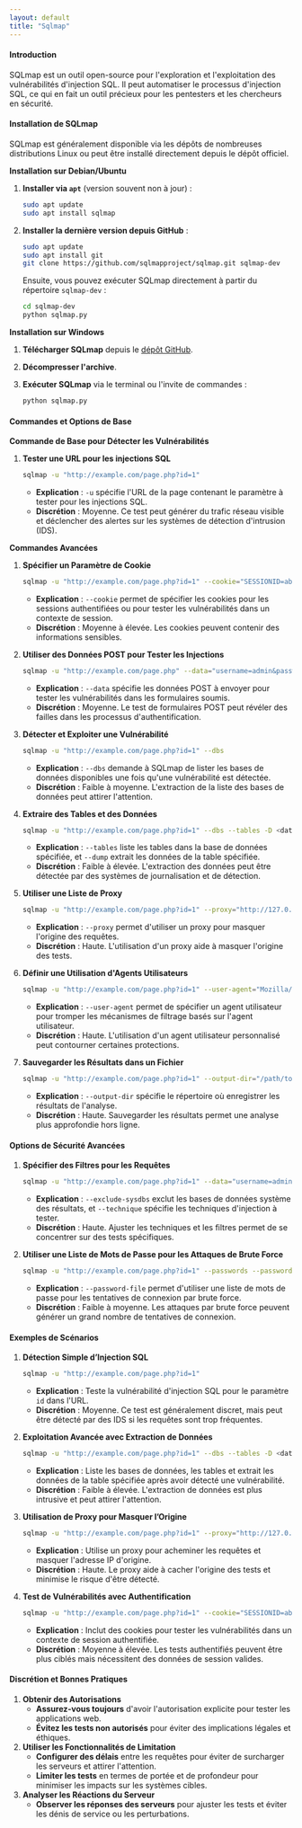 ```yaml
---
layout: default
title: "Sqlmap"
---
```


#### Introduction

SQLmap est un outil open-source pour l'exploration et l'exploitation des vulnérabilités d'injection SQL. Il peut automatiser le processus d'injection SQL, ce qui en fait un outil précieux pour les pentesters et les chercheurs en sécurité.

#### Installation de SQLmap

SQLmap est généralement disponible via les dépôts de nombreuses distributions Linux ou peut être installé directement depuis le dépôt officiel.

**Installation sur Debian/Ubuntu**

1.  **Installer via `apt`** (version souvent non à jour) :

    ```bash
    sudo apt update
    sudo apt install sqlmap
    ```
2.  **Installer la dernière version depuis GitHub** :

    ```bash
    sudo apt update
    sudo apt install git
    git clone https://github.com/sqlmapproject/sqlmap.git sqlmap-dev
    ```

    Ensuite, vous pouvez exécuter SQLmap directement à partir du répertoire `sqlmap-dev` :

    ```bash
    cd sqlmap-dev
    python sqlmap.py
    ```

**Installation sur Windows**

1. **Télécharger SQLmap** depuis le [dépôt GitHub](https://github.com/sqlmapproject/sqlmap).
2. **Décompresser l'archive**.
3.  **Exécuter SQLmap** via le terminal ou l'invite de commandes :

    ```cmd
    python sqlmap.py
    ```

#### Commandes et Options de Base

**Commande de Base pour Détecter les Vulnérabilités**

1.  **Tester une URL pour les injections SQL**

    ```bash
    sqlmap -u "http://example.com/page.php?id=1"
    ```

    * **Explication** : `-u` spécifie l'URL de la page contenant le paramètre à tester pour les injections SQL.
    * **Discrétion** : Moyenne. Ce test peut générer du trafic réseau visible et déclencher des alertes sur les systèmes de détection d'intrusion (IDS).

**Commandes Avancées**

1.  **Spécifier un Paramètre de Cookie**

    ```bash
    sqlmap -u "http://example.com/page.php?id=1" --cookie="SESSIONID=abcd1234"
    ```

    * **Explication** : `--cookie` permet de spécifier les cookies pour les sessions authentifiées ou pour tester les vulnérabilités dans un contexte de session.
    * **Discrétion** : Moyenne à élevée. Les cookies peuvent contenir des informations sensibles.
2.  **Utiliser des Données POST pour Tester les Injections**

    ```bash
    sqlmap -u "http://example.com/page.php" --data="username=admin&password=1234"
    ```

    * **Explication** : `--data` spécifie les données POST à envoyer pour tester les vulnérabilités dans les formulaires soumis.
    * **Discrétion** : Moyenne. Le test de formulaires POST peut révéler des failles dans les processus d'authentification.
3.  **Détecter et Exploiter une Vulnérabilité**

    ```bash
    sqlmap -u "http://example.com/page.php?id=1" --dbs
    ```

    * **Explication** : `--dbs` demande à SQLmap de lister les bases de données disponibles une fois qu'une vulnérabilité est détectée.
    * **Discrétion** : Faible à moyenne. L'extraction de la liste des bases de données peut attirer l'attention.
4.  **Extraire des Tables et des Données**

    ```bash
    sqlmap -u "http://example.com/page.php?id=1" --dbs --tables -D <database_name> -T <table_name> --dump
    ```

    * **Explication** : `--tables` liste les tables dans la base de données spécifiée, et `--dump` extrait les données de la table spécifiée.
    * **Discrétion** : Faible à élevée. L'extraction des données peut être détectée par des systèmes de journalisation et de détection.
5.  **Utiliser une Liste de Proxy**

    ```bash
    sqlmap -u "http://example.com/page.php?id=1" --proxy="http://127.0.0.1:8080"
    ```

    * **Explication** : `--proxy` permet d'utiliser un proxy pour masquer l'origine des requêtes.
    * **Discrétion** : Haute. L'utilisation d'un proxy aide à masquer l'origine des tests.
6.  **Définir une Utilisation d'Agents Utilisateurs**

    ```bash
    sqlmap -u "http://example.com/page.php?id=1" --user-agent="Mozilla/5.0 (Windows NT 10.0; Win64; x64) AppleWebKit/537.36 (KHTML, like Gecko) Chrome/58.0.3029.110 Safari/537.3"
    ```

    * **Explication** : `--user-agent` permet de spécifier un agent utilisateur pour tromper les mécanismes de filtrage basés sur l'agent utilisateur.
    * **Discrétion** : Haute. L'utilisation d'un agent utilisateur personnalisé peut contourner certaines protections.
7.  **Sauvegarder les Résultats dans un Fichier**

    ```bash
    sqlmap -u "http://example.com/page.php?id=1" --output-dir="/path/to/results"
    ```

    * **Explication** : `--output-dir` spécifie le répertoire où enregistrer les résultats de l'analyse.
    * **Discrétion** : Haute. Sauvegarder les résultats permet une analyse plus approfondie hors ligne.

#### Options de Sécurité Avancées

1.  **Spécifier des Filtres pour les Requêtes**

    ```bash
    sqlmap -u "http://example.com/page.php?id=1" --data="username=admin&password=1234" --exclude-sysdbs --technique=BEUSTQ
    ```

    * **Explication** : `--exclude-sysdbs` exclut les bases de données système des résultats, et `--technique` spécifie les techniques d'injection à tester.
    * **Discrétion** : Haute. Ajuster les techniques et les filtres permet de se concentrer sur des tests spécifiques.
2.  **Utiliser une Liste de Mots de Passe pour les Attaques de Brute Force**

    ```bash
    sqlmap -u "http://example.com/page.php?id=1" --passwords --password-file="/path/to/passwords.txt"
    ```

    * **Explication** : `--password-file` permet d'utiliser une liste de mots de passe pour les tentatives de connexion par brute force.
    * **Discrétion** : Faible à moyenne. Les attaques par brute force peuvent générer un grand nombre de tentatives de connexion.

#### Exemples de Scénarios

1.  **Détection Simple d’Injection SQL**

    ```bash
    sqlmap -u "http://example.com/page.php?id=1"
    ```

    * **Explication** : Teste la vulnérabilité d'injection SQL pour le paramètre `id` dans l'URL.
    * **Discrétion** : Moyenne. Ce test est généralement discret, mais peut être détecté par des IDS si les requêtes sont trop fréquentes.
2.  **Exploitation Avancée avec Extraction de Données**

    ```bash
    sqlmap -u "http://example.com/page.php?id=1" --dbs --tables -D <database_name> -T <table_name> --dump
    ```

    * **Explication** : Liste les bases de données, les tables et extrait les données de la table spécifiée après avoir détecté une vulnérabilité.
    * **Discrétion** : Faible à élevée. L'extraction de données est plus intrusive et peut attirer l'attention.
3.  **Utilisation de Proxy pour Masquer l’Origine**

    ```bash
    sqlmap -u "http://example.com/page.php?id=1" --proxy="http://127.0.0.1:8080"
    ```

    * **Explication** : Utilise un proxy pour acheminer les requêtes et masquer l'adresse IP d'origine.
    * **Discrétion** : Haute. Le proxy aide à cacher l'origine des tests et minimise le risque d'être détecté.
4.  **Test de Vulnérabilités avec Authentification**

    ```bash
    sqlmap -u "http://example.com/page.php?id=1" --cookie="SESSIONID=abcd1234"
    ```

    * **Explication** : Inclut des cookies pour tester les vulnérabilités dans un contexte de session authentifiée.
    * **Discrétion** : Moyenne à élevée. Les tests authentifiés peuvent être plus ciblés mais nécessitent des données de session valides.

#### Discrétion et Bonnes Pratiques

1. **Obtenir des Autorisations**
   * **Assurez-vous toujours** d'avoir l'autorisation explicite pour tester les applications web.
   * **Évitez les tests non autorisés** pour éviter des implications légales et éthiques.
2. **Utiliser les Fonctionnalités de Limitation**
   * **Configurer des délais** entre les requêtes pour éviter de surcharger les serveurs et attirer l'attention.
   * **Limiter les tests** en termes de portée et de profondeur pour minimiser les impacts sur les systèmes cibles.
3. **Analyser les Réactions du Serveur**
   * **Observer les réponses des serveurs** pour ajuster les tests et éviter les dénis de service ou les perturbations.
